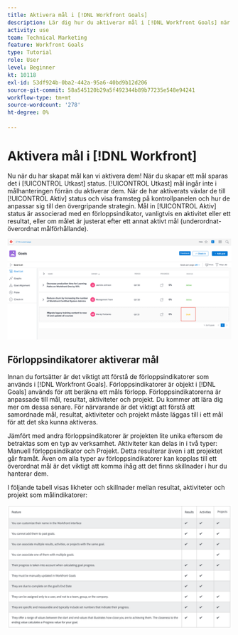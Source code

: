 ```yaml
---
title: Aktivera mål i [!DNL Workfront Goals]
description: Lär dig hur du aktiverar mål i [!DNL Workfront Goals] när du har skapat dem.
activity: use
team: Technical Marketing
feature: Workfront Goals
type: Tutorial
role: User
level: Beginner
kt: 10118
exl-id: 53df924b-0ba2-442a-95a6-40bd9b12d206
source-git-commit: 58a545120b29a5f492344b89b77235e548e94241
workflow-type: tm+mt
source-wordcount: '278'
ht-degree: 0%

---
```


# Aktivera mål i [!DNL Workfront]

Nu när du har skapat mål kan vi aktivera dem! När du skapar ett mål sparas det i [!UICONTROL Utkast] status. [!UICONTROL Utkast] mål ingår inte i målhanteringen förrän du aktiverar dem. När de har aktiverats växlar de till [!UICONTROL Aktiv] status och visa framsteg på kontrollpanelen och hur de anpassar sig till den övergripande strategin. Mål in [!UICONTROL Aktiv] status är associerad med en förloppsindikator, vanligtvis en aktivitet eller ett resultat, eller om målet är justerat efter ett annat aktivt mål (underordnat-överordnat målförhållande).

![En skärmbild av ett mål i Workfront Goals i statusen Utkast](assets/04-workfront-goals-activate-goals.png)

## Förloppsindikatorer aktiverar mål

Innan du fortsätter är det viktigt att förstå de förloppsindikatorer som används i [!DNL Workfront Goals]. Förloppsindikatorer är objekt i [!DNL Goals] används för att beräkna ett måls förlopp. Förloppsindikatorerna är anpassade till mål, resultat, aktiviteter och projekt. Du kommer att lära dig mer om dessa senare. För närvarande är det viktigt att förstå att samordnade mål, resultat, aktiviteter och projekt måste läggas till i ett mål för att det ska kunna aktiveras.

Jämfört med andra förloppsindikatorer är projekten lite unika eftersom de betraktas som en typ av verksamhet. Aktiviteter kan delas in i två typer: Manuell förloppsindikator och Projekt. Detta resulterar även i att projektet går framåt. Även om alla typer av förloppsindikatorer kan kopplas till ett överordnat mål är det viktigt att komma ihåg att det finns skillnader i hur du hanterar dem.

I följande tabell visas likheter och skillnader mellan resultat, aktiviteter och projekt som målindikatorer:

![En tabell över likheter och skillnader mellan resultat, aktiviteter och projekt som målindikatorer.](assets/05-workfront-goals-progress-indicators.png)
